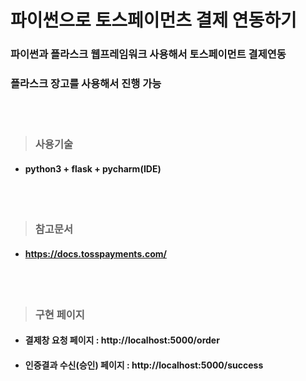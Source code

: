 # 파이썬으로 토스페이먼츠 결제 연동하기

### 파이썬과 플라스크 웹프레임워크 사용해서 토스페이먼트 결제연동
### 플라스크 장고를 사용해서 진행 가능
<br/><br/>

###
> ### 사용기술
+  #### python3 + flask + pycharm(IDE)
<br/><br/>

> ### 참고문서
+  #### https://docs.tosspayments.com/
<br/><br/>

> ### 구현 페이지
+ #### 결제창 요청 페이지 : http://localhost:5000/order
+ #### 인증결과 수신(승인) 페이지 :  http://localhost:5000/success

